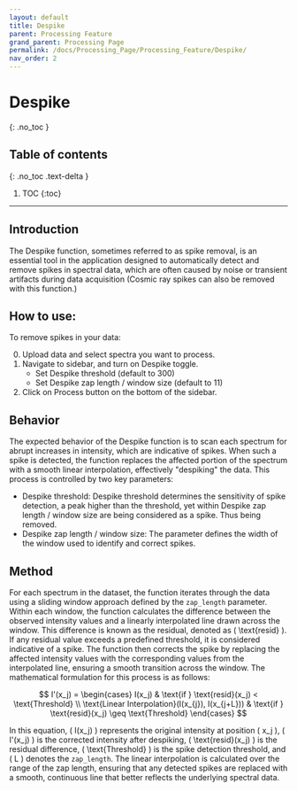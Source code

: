 ```yaml
---
layout: default
title: Despike
parent: Processing Feature
grand_parent: Processing Page
permalink: /docs/Processing_Page/Processing_Feature/Despike/
nav_order: 2
---
```


# Despike
{: .no_toc }

## Table of contents
{: .no_toc .text-delta }

1. TOC
{:toc}

---

## Introduction

The Despike function, sometimes referred to as spike removal, is an essential tool in the application designed to automatically detect and remove spikes in spectral data, which are often caused by noise or transient artifacts during data acquisition (Cosmic ray spikes can also be removed with this function.) 

## How to use:

To remove spikes in your data:

0. Upload data and select spectra you want to process.
1. Navigate to sidebar, and turn on Despike toggle.
    - Set Despike threshold (default to 300)
    - Set Despike zap length / window size (default to 11)
2. Click on Process button on the bottom of the sidebar.

## Behavior

The expected behavior of the Despike function is to scan each spectrum for abrupt increases in intensity, which are indicative of spikes. When such a spike is detected, the function replaces the affected portion of the spectrum with a smooth linear interpolation, effectively "despiking" the data. This process is controlled by two key parameters: 

- Despike threshold: Despike threshold determines the sensitivity of spike detection, a peak higher than the threshold, yet within Despike zap length / window size are being considered as a spike. Thus being removed.
- Despike zap length / window size: The parameter defines the width of the window used to identify and correct spikes.


## Method

For each spectrum in the dataset, the function iterates through the data using a sliding window approach defined by the `zap_length` parameter. Within each window, the function calculates the difference between the observed intensity values and a linearly interpolated line drawn across the window. This difference is known as the residual, denoted as \( \text{resid} \). If any residual value exceeds a predefined threshold, it is considered indicative of a spike. The function then corrects the spike by replacing the affected intensity values with the corresponding values from the interpolated line, ensuring a smooth transition across the window. The mathematical formulation for this process is as follows:

$$
I'(x_j) = 
\begin{cases} 
I(x_j) & \text{if } \text{resid}(x_j) < \text{Threshold} \\
\text{Linear Interpolation}(I(x_{j}), I(x_{j+L})) & \text{if } \text{resid}(x_j) \geq \text{Threshold}
\end{cases}
$$

In this equation, \( I(x_j) \) represents the original intensity at position \( x_j \), \( I'(x_j) \) is the corrected intensity after despiking, \( \text{resid}(x_j) \) is the residual difference, \( \text{Threshold} \) is the spike detection threshold, and \( L \) denotes the `zap_length`. The linear interpolation is calculated over the range of the zap length, ensuring that any detected spikes are replaced with a smooth, continuous line that better reflects the underlying spectral data.
